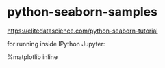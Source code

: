 # python-seaborn-samples

https://elitedatascience.com/python-seaborn-tutorial

for running inside IPython Jupyter:

%matplotlib inline
